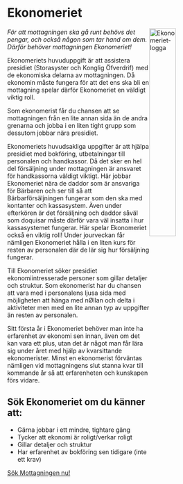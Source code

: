 # Ekonomeriet

<img alt="Ekonomeriet-logga" src="https://static.datasektionen.se/mottagningen/ekonomeriet.svg" style="float: right; width: 35%" />

_För att mottagningen ska gå runt behövs det pengar, och också någon som tar hand om dem. Därför behöver mottagningen Ekonomeriet!_

Ekonomeriets huvuduppgift är att assistera presidiet (Storasyster och Konglig Öfverdrif) med de ekonomiska delarna av mottagningen. Då ekonomin måste fungera för att det ens ska bli en mottagning spelar därför Ekonomeriet en väldigt viktig roll.

Som ekonomerist får du chansen att se mottagningen från en lite annan sida än de andra grenarna och jobba i en liten tight grupp som dessutom jobbar nära presidiet.

Ekonomeriets huvudsakliga uppgifter är att hjälpa presidiet med bokföring, utbetalningar till personalen och handkassor. Då det sker en hel del försäljning under mottagningen är ansvaret för handkassorna väldigt viktigt. Här jobbar Ekonomeriet nära de daddor som är ansvariga för Bärbaren och ser till så att Bärbarförsäljningen fungerar som den ska med kontanter och kassasystem. Även under efterkören är det försäljning och daddor såväl som doquisar måste därför vara väl insatta i hur kassasystemet fungerar. Här spelar Ekonomeriet också en viktig roll! Under jourveckan får nämligen Ekonomeriet hålla i en liten kurs för resten av personalen där de lär sig hur försäljning fungerar.

Till Ekonomeriet söker presidiet ekonomiintresserade personer som gillar detaljer och struktur. Som ekonomerist har du chansen att vara med i personalens ljusa sida med möjligheten att hänga med nØllan och delta i aktiviteter men med en lite annan typ av uppgifter än resten av personalen.

Sitt första år i Ekonomeriet behöver man inte ha erfarenhet av ekonomi sen innan, även om det kan vara ett plus, utan det är något man får lära sig under året med hjälp av kvarsittande ekonomerister. Minst en ekonomerist förväntas nämligen vid mottagningens slut stanna kvar till kommande år så att erfarenheten och kunskapen förs vidare.

## Sök Ekonomeriet om du känner att:

* Gärna jobbar i ett mindre, tightare gäng
* Tycker att ekonomi är roligt/verkar roligt
* Gillar detaljer och struktur
* Har erfarenhet av bokföring sen tidigare (inte ett krav)

[Sök Mottagningen nu!](https://ston.datasektionen.se/applications/new)